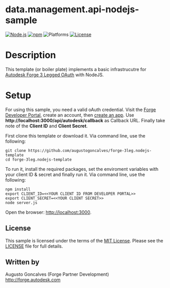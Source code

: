 # data.management.api-nodejs-sample

[![Node.js](https://img.shields.io/badge/Node.js-4.4.3-blue.svg)](https://nodejs.org/)
[![npm](https://img.shields.io/badge/npm-2.15.1-blue.svg)](https://www.npmjs.com/)
![Platforms](https://img.shields.io/badge/platform-windows%20%7C%20osx%20%7C%20linux-lightgray.svg)
[![License](http://img.shields.io/:license-mit-blue.svg)](http://opensource.org/licenses/MIT)

# Description

This template (or boiler plate) implements a basic infrastrucutre for [Autodesk Forge 3 Legged OAuth](https://developer.autodesk.com/en/docs/oauth/v2/tutorials/get-3-legged-token/) with NodeJS. 

# Setup

For using this sample, you need a valid oAuth credential. Visit the [Forge Developer Portal](https://developer.autodesk.com), create an account, then [create an app](https://developer.autodesk.com/myapps/create). Use <b>http://localhost:3000/api/autodesk/callback</b> as Callback URL. Finally take note of the <b>Client ID</b> and <b>Client Secret</b>.

First clone this template or download it. Via command line, use the following:

    git clone https://github.com/augustogoncalves/forge-3leg.nodejs-template
    cd forge-3leg.nodejs-template
    
To run it, install the required packages, set the enviroment variables with your client ID & secret and finally run it. Via command line, use the following:

    npm install
    export CLIENT_ID=<<YOUR CLIENT ID FROM DEVELOPER PORTAL>>
    export CLIENT_SECRET=<<YOUR CLIENT SECRET>>
    node server.js

Open the browser: [http://localhost:3000](http://localhost:3000). 

## License

This sample is licensed under the terms of the [MIT License](http://opensource.org/licenses/MIT).
Please see the [LICENSE](LICENSE) file for full details.


## Written by

Augusto Goncalves (Forge Partner Development)<br />
http://forge.autodesk.com<br />
